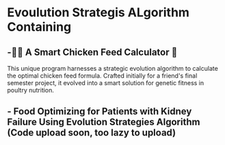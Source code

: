 # Evoulution Strategis ALgorithm Containing

## -🐓🧠 A Smart Chicken Feed Calculator 🌟
This unique program harnesses a strategic evolution algorithm to calculate the optimal chicken feed formula. Crafted initially for a friend's final semester project, it evolved into a smart solution for genetic fitness in poultry nutrition.

## - Food Optimizing for Patients with Kidney Failure Using Evolution Strategies Algorithm (Code upload soon, too lazy to upload)
